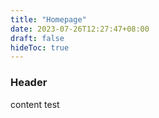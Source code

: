 ```yaml
---
title: "Homepage"
date: 2023-07-26T12:27:47+08:00
draft: false
hideToc: true
---
```


### Header
content test


